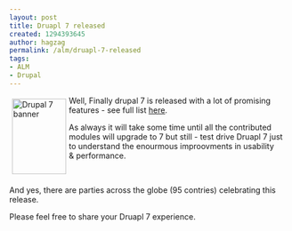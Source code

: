 ```yaml
---
layout: post
title: Druapl 7 released
created: 1294393645
author: hagzag
permalink: /alm/druapl-7-released
tags:
- ALM
- Drupal
---
```

<p><img border="0" hspace="5" alt="Drupal 7 banner" vspace="5" align="left" style="width: 97px; height: 136px" src="/files/upload/29/Drupal-7-Banner.png" />Well, Finally drupal 7 is released with a lot of promising features - see full list <a href="http://drupal.org/about/new-in-drupal-7">here</a>.</p>
<p>As always it will take some time until all the contributed modules will upgrade to 7 but still - test drive Druapl 7 just to understand the enourmous improovments in usability &amp;&nbsp;performance.</p>
<p>&nbsp;</p>
<p>And yes, there are parties across the globe (95 contries) celebrating this release.</p>
<p>Please feel free to share your Druapl 7 experience.</p>
